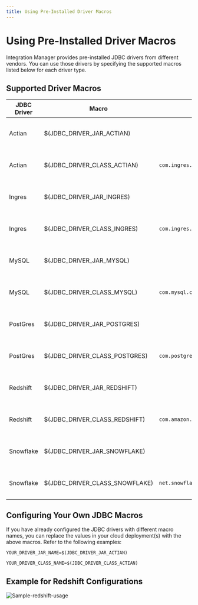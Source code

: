 ```yaml
---
title: Using Pre-Installed Driver Macros
---
```


# Using Pre-Installed Driver Macros

Integration Manager provides pre-installed JDBC drivers from different vendors. You can use those drivers by specifying the supported macros listed below for each driver type.

## Supported Driver Macros

JDBC Driver | Macro | Value | Description |
--- | --- |--- |--- |
Actian | $(JDBC_DRIVER_JAR_ACTIAN) |  | Actian JDBC driver jar file |
Actian | $(JDBC_DRIVER_CLASS_ACTIAN) | `com.ingres.jdbc.IngresDriver` | Actian JDBC driver classname |
Ingres | $(JDBC_DRIVER_JAR_INGRES) |  | Actian JDBC driver jar file |
Ingres | $(JDBC_DRIVER_CLASS_INGRES) | `com.ingres.jdbc.IngresDriver` | Actian JDBC driver classname |
MySQL | $(JDBC_DRIVER_JAR_MYSQL) |  | MySQL JDBC driver jar file |
MySQL | $(JDBC_DRIVER_CLASS_MYSQL) | `com.mysql.cj.jdbc.Driver` | MySQL JDBC driver classname |
PostGres | $(JDBC_DRIVER_JAR_POSTGRES) |  | Postgres JDBC driver jar file |
PostGres | $(JDBC_DRIVER_CLASS_POSTGRES) | `com.postgres.Driver` | Postgres JDBC driver classname |
Redshift | $(JDBC_DRIVER_JAR_REDSHIFT) |  | Redshift JDBC driver jar file |
Redshift | $(JDBC_DRIVER_CLASS_REDSHIFT) | `com.amazon.redshift.Driver` | Redshift JDBC driver classname |
Snowflake | $(JDBC_DRIVER_JAR_SNOWFLAKE) |  | Snowflake JDBC driver jar file |
Snowflake | $(JDBC_DRIVER_CLASS_SNOWFLAKE) | `net.snowflake.client.jdbc.SnowflakeDriver` | Snowflake JDBC driver classname |


## Configuring Your Own JDBC Macros

If you have already configured the JDBC drivers with different macro names, you can replace the values in your cloud deployment(s) with the above macros. Refer to the following examples:

```
YOUR_DRIVER_JAR_NAME=$(JDBC_DRIVER_JAR_ACTIAN)

YOUR_DRIVER_CLASS_NAME=$(JDBC_DRIVER_CLASS_ACTIAN)
```

## Example for Redshift Configurations

![Sample-redshift-usage](/img/Redshift-Configuration.png)
